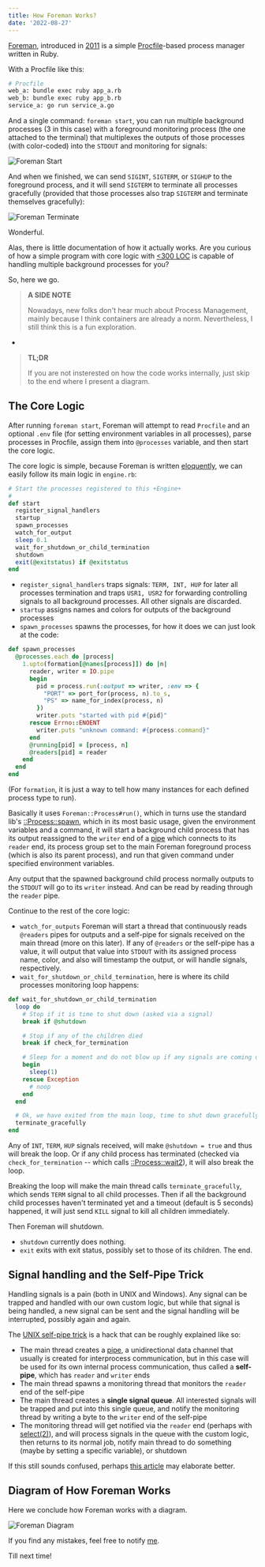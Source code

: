 ```yaml
---
title: How Foreman Works?
date: '2022-08-27'
---
```

[Foreman](https://github.com/ddollar/foreman), introduced in [2011](http://blog.daviddollar.org/2011/05/06/introducing-foreman.html) is a simple [Procfile](https://devcenter.heroku.com/articles/procfile)-based process manager written in Ruby.

With a Procfile like this:

```sh
# Procfile
web_a: bundle exec ruby app_a.rb
web_b: bundle exec ruby app_b.rb
service_a: go run service_a.go
```

And a single command: `foreman start`, you can run multiple background processes (3 in this case) with a foreground monitoring process (the one attached to the terminal) that multiplexes the outputs of those processes (with color-coded) into the `STDOUT` and monitoring for signals:

![Foreman Start](/assets/articles/how_foreman_works/start.png)

And when we finished, we can send `SIGINT`, `SIGTERM`, or `SIGHUP` to the foreground process, and it will send `SIGTERM` to terminate all processes gracefully (provided that those processes also trap `SIGTERM` and terminate themselves gracefully):

![Foreman Terminate](/assets/articles/how_foreman_works/terminate.png)

Wonderful.

Alas, there is little documentation of how it actually works. Are you curious of how a simple program with core logic with [<300 LOC](https://github.com/ddollar/foreman/blob/master/lib/foreman/engine.rb) is capable of handling multiple background processes for you?

So, here we go.

> **A SIDE NOTE**
>
> Nowadays, new folks don't hear much about Process Management, mainly because I think containers are already a norm. Nevertheless, I still think this is a fun exploration.  

-

> **TL;DR**
> 
> If you are not insterested on how the code works internally, just skip to the end where I present a diagram.

## The Core Logic

After running `foreman start`, Foreman will attempt to read `Procfile` and an optional `.env` file (for setting environment variables in all processes), parse processes in Procfile, assign them into `@processes` variable, and then start the core logic.

The core logic is simple, because Foreman is written [eloquently](https://www.amazon.com/Eloquent-Ruby-Addison-Wesley-Professional/dp/0321584104), we can easily follow its main logic in `engine.rb`:

```ruby
# Start the processes registered to this +Engine+
#
def start
  register_signal_handlers
  startup
  spawn_processes
  watch_for_output
  sleep 0.1
  wait_for_shutdown_or_child_termination
  shutdown
  exit(@exitstatus) if @exitstatus
end
```

* `register_signal_handlers` traps signals: `TERM, INT, HUP` for later all processes termination and traps `USR1, USR2` for forwarding controlling signals to all background processes. All other signals are discarded.
* `startup` assigns names and colors for outputs of the background processes
* `spawn_processes` spawns the processes, for how it does we can just look at the code:

```ruby
def spawn_processes
  @processes.each do |process|
    1.upto(formation[@names[process]]) do |n|
      reader, writer = IO.pipe
      begin
        pid = process.run(:output => writer, :env => {
          "PORT" => port_for(process, n).to_s,
          "PS" => name_for_index(process, n)
        })
        writer.puts "started with pid #{pid}"
      rescue Errno::ENOENT
        writer.puts "unknown command: #{process.command}"
      end
      @running[pid] = [process, n]
      @readers[pid] = reader
    end
  end
end
```

(For `formation`, it is just a way to tell how many instances for each defined process type to run).

Basically it uses `Foreman::Process#run()`, which in turns use the standard lib's [::Process::spawn](https://ruby-doc.org/core-3.0.2/Process.html#method-c-spawn), which in its most basic usage, given the environment variables and a command, it will start a background child process that has its output reassigned to the `writer` end of a [pipe](https://ruby-doc.org/core-3.1.2/IO.html#method-c-pipe) which connects to its `reader` end, its process group set to the main Foreman foreground process (which is also its parent process), and run that given command under specified environment variables.

Any output that the spawned background child process normally outputs to the `STDOUT` will go to its `writer` instead. And can be read by reading through the `reader` pipe.

Continue to the rest of the core logic:

* `watch_for_outputs` Foreman will start a thread that continuously reads `@readers` pipes for outputs and a self-pipe for signals received on the main thread (more on this later). If any of `@readers` or the self-pipe has a value, it will output that value into `STDOUT` with its assigned process name, color, and also will timestamp the output, or will handle signals, respectively.
* `wait_for_shutdown_or_child_termination`, here is where its child processes monitoring loop happens:

```ruby
def wait_for_shutdown_or_child_termination
  loop do
    # Stop if it is time to shut down (asked via a signal)
    break if @shutdown

    # Stop if any of the children died
    break if check_for_termination

    # Sleep for a moment and do not blow up if any signals are coming our way
    begin
      sleep(1)
    rescue Exception
      # noop
    end
  end

  # Ok, we have exited from the main loop, time to shut down gracefully
  terminate_gracefully
end
```

Any of `INT`, `TERM`, `HUP` signals received, will make `@shutdown = true` and thus will break the loop. Or if any child process has terminated (checked via `check_for_termination` -- which calls [::Process::wait2](https://ruby-doc.org/core-3.0.2/Process.html#method-c-wait2)), it will also break the loop.

Breaking the loop will make the main thread calls `terminate_gracefully`, which sends `TERM` signal to all child processes. Then if all the background child processes haven't terminated yet and a timeout (default is 5 seconds) happened, it will just send `KILL` signal to kill all children immediately.

Then Foreman will shutdown.

* `shutdown` currently does nothing.
* `exit` exits with exit status, possibly set to those of its children. The end.

## Signal handling and the Self-Pipe Trick

Handling signals is a pain (both in UNIX and Windows). Any signal can be trapped and handled with our own custom logic, but while that signal is being handled, a new signal can be sent and the signal handling will be interrupted, possibly again and again.

The [UNIX self-pipe trick](https://cr.yp.to/docs/selfpipe.html) is a hack that can be roughly explained like so:

* The main thread creates a [pipe](https://man7.org/linux/man-pages/man2/pipe.2.html), a unidirectional data channel that usually is created for interprocess communication, but in this case will be used for its own internal process communication, thus called a **self-pipe**, which has `reader` and `writer` ends
* The main thread spawns a monitoring thread that monitors the `reader` end of the self-pipe
* The main thread creates a **single signal queue**. All interested signals will be trapped and put into this single queue, and notify the monitoring thread by writing a byte to the `writer` end of the self-pipe
* The monitoring thread will get notified via the `reader` end (perhaps with [select(2)](https://man7.org/linux/man-pages/man2/select.2.html)), and will process signals in the queue with the custom logic, then returns to its normal job, notify main thread to do something (maybe by setting a specific variable), or shutdown

If this still sounds confused, perhaps [this article](https://www.sitepoint.com/the-self-pipe-trick-explained/) may elaborate better.

## Diagram of How Foreman Works

Here we conclude how Foreman works with a diagram.

![Foreman Diagram](/assets/articles/how_foreman_works/foreman.png)

If you find any mistakes, feel free to notify [me](https://sarans.co).

Till next time!
